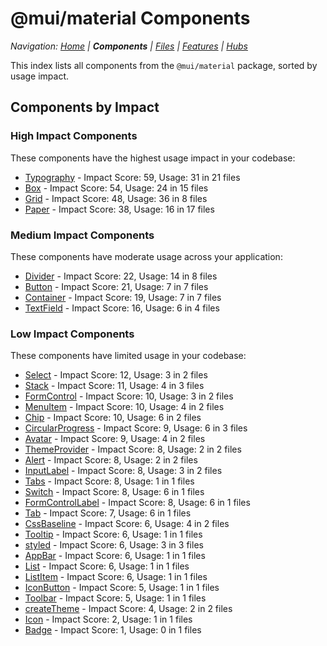 # @mui/material Components

*Navigation: [Home](../../index.md) | **Components** | [Files](../../files.md) | [Features](../../features.md) | [Hubs](../../hubs.md)*



This index lists all components from the `@mui/material` package, sorted by usage impact.

## Components by Impact

### High Impact Components

These components have the highest usage impact in your codebase:

- [Typography](./Typography.md) - Impact Score: 59, Usage: 31 in 21 files
- [Box](./Box.md) - Impact Score: 54, Usage: 24 in 15 files
- [Grid](./Grid.md) - Impact Score: 48, Usage: 36 in 8 files
- [Paper](./Paper.md) - Impact Score: 38, Usage: 16 in 17 files

### Medium Impact Components

These components have moderate usage across your application:

- [Divider](./Divider.md) - Impact Score: 22, Usage: 14 in 8 files
- [Button](./Button.md) - Impact Score: 21, Usage: 7 in 7 files
- [Container](./Container.md) - Impact Score: 19, Usage: 7 in 7 files
- [TextField](./TextField.md) - Impact Score: 16, Usage: 6 in 4 files

### Low Impact Components

These components have limited usage in your codebase:

- [Select](./Select.md) - Impact Score: 12, Usage: 3 in 2 files
- [Stack](./Stack.md) - Impact Score: 11, Usage: 4 in 3 files
- [FormControl](./FormControl.md) - Impact Score: 10, Usage: 3 in 2 files
- [MenuItem](./MenuItem.md) - Impact Score: 10, Usage: 4 in 2 files
- [Chip](./Chip.md) - Impact Score: 10, Usage: 6 in 2 files
- [CircularProgress](./CircularProgress.md) - Impact Score: 9, Usage: 6 in 3 files
- [Avatar](./Avatar.md) - Impact Score: 9, Usage: 4 in 2 files
- [ThemeProvider](./ThemeProvider.md) - Impact Score: 8, Usage: 2 in 2 files
- [Alert](./Alert.md) - Impact Score: 8, Usage: 2 in 2 files
- [InputLabel](./InputLabel.md) - Impact Score: 8, Usage: 3 in 2 files
- [Tabs](./Tabs.md) - Impact Score: 8, Usage: 1 in 1 files
- [Switch](./Switch.md) - Impact Score: 8, Usage: 6 in 1 files
- [FormControlLabel](./FormControlLabel.md) - Impact Score: 8, Usage: 6 in 1 files
- [Tab](./Tab.md) - Impact Score: 7, Usage: 6 in 1 files
- [CssBaseline](./CssBaseline.md) - Impact Score: 6, Usage: 4 in 2 files
- [Tooltip](./Tooltip.md) - Impact Score: 6, Usage: 1 in 1 files
- [styled](./styled.md) - Impact Score: 6, Usage: 3 in 3 files
- [AppBar](./AppBar.md) - Impact Score: 6, Usage: 1 in 1 files
- [List](./List.md) - Impact Score: 6, Usage: 1 in 1 files
- [ListItem](./ListItem.md) - Impact Score: 6, Usage: 1 in 1 files
- [IconButton](./IconButton.md) - Impact Score: 5, Usage: 1 in 1 files
- [Toolbar](./Toolbar.md) - Impact Score: 5, Usage: 1 in 1 files
- [createTheme](./createTheme.md) - Impact Score: 4, Usage: 2 in 2 files
- [Icon](./Icon.md) - Impact Score: 2, Usage: 1 in 1 files
- [Badge](./Badge.md) - Impact Score: 1, Usage: 0 in 1 files
